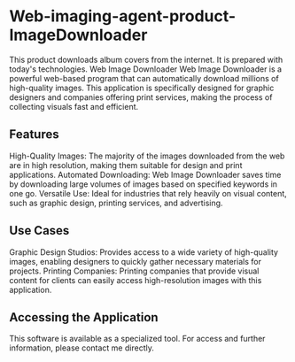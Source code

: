 # Web-imaging-agent-product-ImageDownloader
This product downloads album covers from the internet. It is prepared with today's technologies.
Web Image Downloader
Web Image Downloader is a powerful web-based program that can automatically download millions of high-quality images. This application is specifically designed for graphic designers and companies offering print services, making the process of collecting visuals fast and efficient.

## Features
High-Quality Images: The majority of the images downloaded from the web are in high resolution, making them suitable for design and print applications.
Automated Downloading: Web Image Downloader saves time by downloading large volumes of images based on specified keywords in one go.
Versatile Use: Ideal for industries that rely heavily on visual content, such as graphic design, printing services, and advertising.
## Use Cases
Graphic Design Studios: Provides access to a wide variety of high-quality images, enabling designers to quickly gather necessary materials for projects.
Printing Companies: Printing companies that provide visual content for clients can easily access high-resolution images with this application.
## Accessing the Application
This software is available as a specialized tool. For access and further information, please contact me directly.
